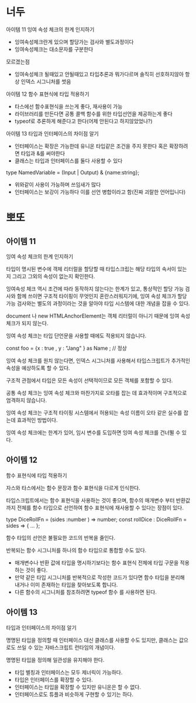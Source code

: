 # 너두

아이템 11 잉여 속성 체크의 한계 인지하기

- 잉여속성체크란게 있으며 할당가는 검사와 별도과정이다
- 잉여속성체크는 대소문자를 구분한다

모르겠는점

- 잉여속성체크 될때있고 안될때있고 타입추론과 뭐가다르며 솔직히 선호하지않아 항상 인덱스 시그니처를 썻음

아이템 12 함수 표현식에 타입 적용하기

- 타스에선 함수표현식을 쓰는게 좋다, 재사용이 가능
- 라이브러리를 만든다면 공통 콜백 함수를 위한 타입선언을 제공하는게 좋다
- typeof로 추론하게 해준다고 한다(어제 안된다고 하지않았었나?)

아이템 13 타입과 인터페이스의 차이점 알기

- 인터페이스는 확장은 가능한데 유니온 타입같은 조건을 주지 못한다 혹은 확장하려면 타입과 &를 써야한다
- 클래스는 타입과 인터페이스를 둘다  사용할 수 있다

type NamedVariable = (Input | Output) & {name:string};


- 위와같이 사용이 가능하며 쓰임새가 많다
- 인터페이스는 보강이 가능하다 이를 선언 병합이라고 함(진짜 괴랄한 언어입니다)

# 뽀또

## 아이템 11

잉여 속성 체크의 한계 인지하기

타입이 명시된 변수에 객체 리터럴을 할당할 때 타입스크립는 해당 타입의 속서이 있는지 그리고 그외의 속성이 없는지 확인한다.

잉여속성 체크 역시 조건에 따라 동작하지 않는다는 한계가 있고, 통상적인 할당 가능 검사와 함께 쓰이면 구조적 타이핑이 무엇인지 혼란스러워지기에, 잉여 속성 체크가 할당 가능 검사와는 별도의 과정이라는 것을 알아야 타입 시스템에 대한 개념을 잡을 수 있다.

document 나 new HTMLAnchorElement는 객체 리터럴이 아니기 때문에 잉여 속성 체크가 되지 않는다.

잉여 속성 체크는 타입 단언문을 사용할 때에도 적용되지 않습니다.

const foo = {x : true , y : "Jang" } as Name ; // 정상


잉여 속성 체크를 원치 않는다면, 인덱스 시그니처를 사용해서 타입스크립트가 추가적인 속성을 예상하도록 할 수 있다.

구조적 관점에서 타입은 모든 속성이 선택적이므로 모든 객체를 포함할 수 있다.

공통 속성 체크는 잉여 속성 체크와 마찬가지로 오타를 잡는 데 효과적이며 구조적으로 엄격하지 않습니다.

잉여 속성 체크는 구조적 타이핑 시스템에서 허용되는 속성 이름이 오타 같은 실수를 잡는데 효과적인 방법이다.

잉여 속성 체크에는 한계가 있어, 임시 변수를 도입하면 잉여 속성 체크를 건너뛸 수 있다.

## 아이템 12

함수 표현식에 타입 적용하기

자스와 타스에서는 함수 문장과 함수 표현식을 다르게 인식한다.

타입스크립트에서는 함수 표현식을 사용하는 것이 좋으며, 함수의 매개변수 부터 반환값까지 전체를 함수 타입으로 선언하여 함수 표현식에 재사용할 수 있다는 장점이 있다.

type DiceRollFn = (sides :number ) => number;
const rollDice : DiceRollFn = sides => { ... };


함수 타입의 선언은 불필요한 코드의 반복을 줄인다.

반복되는 함수 시그니처를 하나의 함수 타입으로 통합할 수도 있다.

- 매개변수나 반환 값에 타입을 명시하기보다는 함수 표현식 전체에 타입 구문을 적용하는 것이 좋다.
- 만약 같은 타입 시그니처를 반복적으로 작성한 코드가 있다면 함수 타입을 분리해 내거나 이미 존재하는 타입을 찾아보도록 합니다.
- 다른 함수의 시그니처를 참조하려면 typeof 함수 를 사용하면 된다.

## 아이템 13

타입과 인터페이스의 차이점 알기

명명된 타입을 정의할 때 인터페이스 대신 클래스를 사용할 수도 있지만, 클래스는 값으로도 쓰일 수 있는 자바스크립트 런타임의 개념이다.

명명된 타입을 정의해 일관성을 유지해야 한다.

- 타입 별칭과 인터페이스는 모두 제너릭이 가능하다.
- 타입은 인터페이스를 확장할 수 있다.
- 인터페이스는 타입을 확장할 수 있지만 유니온은 할 수 없다.
- 인터페이스로도 튜플과 비슷하게 구현할 수 있기는 하다.